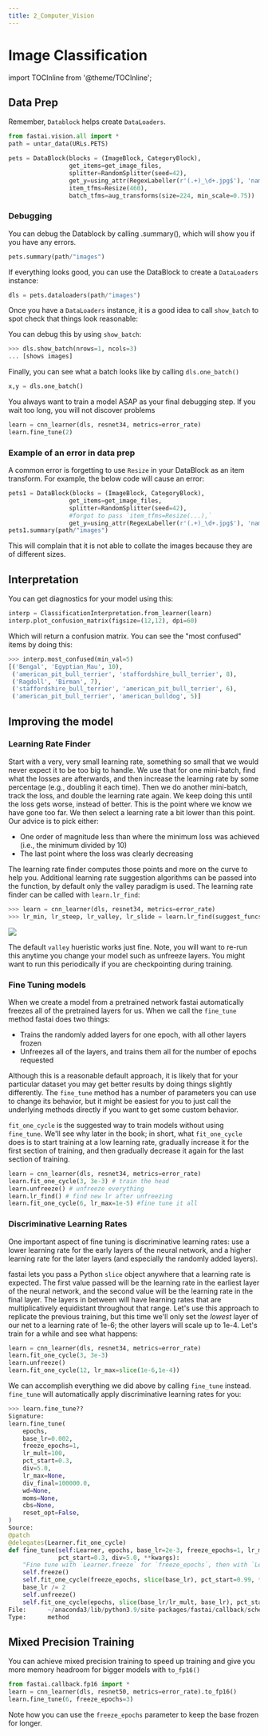 ```yaml
---
title: 2_Computer_Vision
---
```


# Image Classification

import TOCInline from '@theme/TOCInline';

<TOCInline toc={toc} />


## Data Prep

Remember, `Datablock` helps create `DataLoaders`.  

```python
from fastai.vision.all import *
path = untar_data(URLs.PETS)

pets = DataBlock(blocks = (ImageBlock, CategoryBlock),
                 get_items=get_image_files, 
                 splitter=RandomSplitter(seed=42),
                 get_y=using_attr(RegexLabeller(r'(.+)_\d+.jpg$'), 'name'),
                 item_tfms=Resize(460),
                 batch_tfms=aug_transforms(size=224, min_scale=0.75))
```

### Debugging

You can debug the Datablock by calling .summary(), which will show you if you have any errors.

```python
pets.summary(path/"images")
```

If everything looks good, you can use the DataBlock to create a `DataLoaders` instance:

```python
dls = pets.dataloaders(path/"images")
```

Once you have a `DataLoaders` instance, it is a good idea to call `show_batch` to spot check that things look reasonable:

You can debug this by using `show_batch`:

```python
>>> dls.show_batch(nrows=1, ncols=3)
... [shows images]
```

Finally, you can see what a batch looks like by calling `dls.one_batch()`

```python
x,y = dls.one_batch()
```

You always want to train a model ASAP as your final debugging step.  If you wait too long, you will not discover problems

```python
learn = cnn_learner(dls, resnet34, metrics=error_rate)
learn.fine_tune(2)
```

### Example of an error in data prep

A common error is forgetting to use `Resize` in your DataBlock as an item transform.  For example, the below code will cause an error:

```python
pets1 = DataBlock(blocks = (ImageBlock, CategoryBlock),
                 get_items=get_image_files, 
                 splitter=RandomSplitter(seed=42),
                 #forgot to pass `item_tfms=Resize(...),`
                 get_y=using_attr(RegexLabeller(r'(.+)_\d+.jpg$'), 'name'))
pets1.summary(path/"images")
```

This will complain that it is not able to collate the images because they are of different sizes.

## Interpretation

You can get diagnostics for your model using this:

```python
interp = ClassificationInterpretation.from_learner(learn)
interp.plot_confusion_matrix(figsize=(12,12), dpi=60)
```
Which will return a confusion matrix.  You can see the "most confused" items by doing this:

```python
>>> interp.most_confused(min_val=5)
[('Bengal', 'Egyptian_Mau', 10),
 ('american_pit_bull_terrier', 'staffordshire_bull_terrier', 8),
 ('Ragdoll', 'Birman', 7),
 ('staffordshire_bull_terrier', 'american_pit_bull_terrier', 6),
 ('american_pit_bull_terrier', 'american_bulldog', 5)]
```

## Improving the model

### Learning Rate Finder

Start with a very, very small learning rate, something so small that we would never expect it to be too big to handle. We use that for one mini-batch, find what the losses are afterwards, and then increase the learning rate by some percentage (e.g., doubling it each time). Then we do another mini-batch, track the loss, and double the learning rate again. We keep doing this until the loss gets worse, instead of better. This is the point where we know we have gone too far. We then select a learning rate a bit lower than this point. Our advice is to pick either:

- One order of magnitude less than where the minimum loss was achieved (i.e., the minimum divided by 10)
- The last point where the loss was clearly decreasing 

The learning rate finder computes those points and more on the curve to help you. Additional learning rate suggestion algorithms can be passed into the function, by default only the valley paradigm is used. The learning rate finder can be called with `learn.lr_find`:

```python
>>> learn = cnn_learner(dls, resnet34, metrics=error_rate)
>>> lr_min, lr_steep, lr_valley, lr_slide = learn.lr_find(suggest_funcs=(minimum, steep, valley, slide))
```

![](2022-03-05-13-18-01.png)

The default `valley` hueristic works just fine.  Note, you will want to re-run this anytime you change your model such as unfreeze layers.  You might want to run this periodically if you are checkpointing during training.

### Fine Tuning models

When we create a model from a pretrained network fastai automatically freezes all of the pretrained layers for us. When we call the `fine_tune` method fastai does two things:

- Trains the randomly added layers for one epoch, with all other layers frozen
- Unfreezes all of the layers, and trains them all for the number of epochs requested

Although this is a reasonable default approach, it is likely that for your particular dataset you may get better results by doing things slightly differently. The `fine_tune` method has a number of parameters you can use to change its behavior, but it might be easiest for you to just call the underlying methods directly if you want to get some custom behavior.

`fit_one_cycle` is the suggested way to train models without using `fine_tune`. We'll see why later in the book; in short, what `fit_one_cycle` does is to start training at a low learning rate, gradually increase it for the first section of training, and then gradually decrease it again for the last section of training.

```python
learn = cnn_learner(dls, resnet34, metrics=error_rate)
learn.fit_one_cycle(3, 3e-3) # train the head
learn.unfreeze() # unfreeze everything
learn.lr_find() # find new lr after unfreezing
learn.fit_one_cycle(6, lr_max=1e-5) #fine tune it all
```

### Discriminative Learning Rates

One important aspect of fine tuning is discriminative learning rates: use a lower learning rate for the early layers of the neural network, and a higher learning rate for the later layers (and especially the randomly added layers).

fastai lets you pass a Python `slice` object anywhere that a learning rate is expected. The first value passed will be the learning rate in the earliest layer of the neural network, and the second value will be the learning rate in the final layer. The layers in between will have learning rates that are multiplicatively equidistant throughout that range. Let's use this approach to replicate the previous training, but this time we'll only set the *lowest* layer of our net to a learning rate of 1e-6; the other layers will scale up to 1e-4. Let's train for a while and see what happens:

```python
learn = cnn_learner(dls, resnet34, metrics=error_rate)
learn.fit_one_cycle(3, 3e-3)
learn.unfreeze()
learn.fit_one_cycle(12, lr_max=slice(1e-6,1e-4))
```

We can accomplish everything we did above by calling `fine_tune` instead.  `fine_tune` will automatically apply discriminative learning rates for you:

```python
>>> learn.fine_tune??
Signature:
learn.fine_tune(
    epochs,
    base_lr=0.002,
    freeze_epochs=1,
    lr_mult=100,
    pct_start=0.3,
    div=5.0,
    lr_max=None,
    div_final=100000.0,
    wd=None,
    moms=None,
    cbs=None,
    reset_opt=False,
)
Source:   
@patch
@delegates(Learner.fit_one_cycle)
def fine_tune(self:Learner, epochs, base_lr=2e-3, freeze_epochs=1, lr_mult=100,
              pct_start=0.3, div=5.0, **kwargs):
    "Fine tune with `Learner.freeze` for `freeze_epochs`, then with `Learner.unfreeze` for `epochs`, using discriminative LR."
    self.freeze()
    self.fit_one_cycle(freeze_epochs, slice(base_lr), pct_start=0.99, **kwargs)
    base_lr /= 2
    self.unfreeze()
    self.fit_one_cycle(epochs, slice(base_lr/lr_mult, base_lr), pct_start=pct_start, div=div, **kwargs)
File:      ~/anaconda3/lib/python3.9/site-packages/fastai/callback/schedule.py
Type:      method
```

## Mixed Precision Training

You can achieve mixed precision training to speed up training and give you more memory headroom for bigger models with `to_fp16()`

```python
from fastai.callback.fp16 import *
learn = cnn_learner(dls, resnet50, metrics=error_rate).to_fp16()
learn.fine_tune(6, freeze_epochs=3)
```

Note how you can use the `freeze_epochs` parameter to keep the base frozen for longer.
